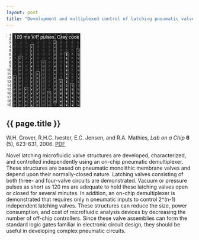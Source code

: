 ```yaml
---
layout: post
title: "Development and multiplexed control of latching pneumatic valves using microfluidic logical structures"
---
```


![](images/latching_valves.gif)

{{ page.title }}
----------------

W.H. Grover, R.H.C. Ivester, E.C. Jensen, and R.A. Mathies, *Lab on a Chip* **6** (5), 623-631, 2006. [PDF](pdfs/latching_valves.pdf)

Novel latching microfluidic valve structures are developed, characterized, and controlled independently using an on-chip pneumatic demultiplexer. These structures are based on pneumatic monolithic membrane valves and depend upon their normally-closed nature. Latching valves consisting of both three- and four-valve circuits are demonstrated. Vacuum or pressure pulses as short as 120 ms are adequate to hold these latching valves open or closed for several minutes. In addition, an on-chip demultiplexer is demonstrated that requires only n pneumatic inputs to control 2^(n-1) independent latching valves. These structures can reduce the size, power consumption, and cost of microfluidic analysis devices by decreasing the number of off-chip controllers. Since these valve assemblies can form the standard logic gates familiar in electronic circuit design, they should be useful in developing complex pneumatic circuits.